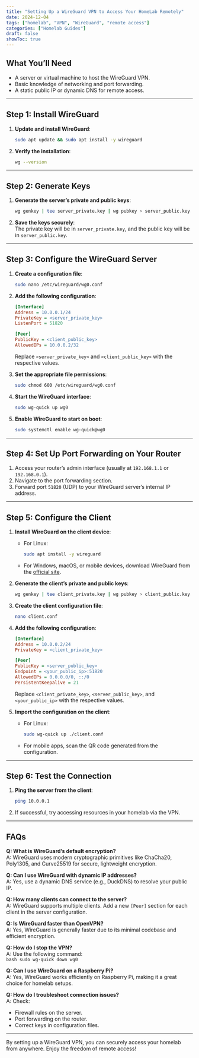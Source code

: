 ```yaml
---
title: "Setting Up a WireGuard VPN to Access Your HomeLab Remotely"
date: 2024-12-04
tags: ["homelab", "VPN", "WireGuard", "remote access"]
categories: ["Homelab Guides"]
draft: false
showToc: true
---
```


## What You’ll Need

- A server or virtual machine to host the WireGuard VPN.  
- Basic knowledge of networking and port forwarding.  
- A static public IP or dynamic DNS for remote access.  

---

## Step 1: Install WireGuard

1. **Update and install WireGuard**:  
    ````bash
    sudo apt update && sudo apt install -y wireguard
    ````

2. **Verify the installation**:  
    ````bash
    wg --version
    ````

---

## Step 2: Generate Keys

1. **Generate the server’s private and public keys**:  
    ````bash
    wg genkey | tee server_private.key | wg pubkey > server_public.key
    ````

2. **Save the keys securely**:  
   The private key will be in `server_private.key`, and the public key will be in `server_public.key`.

---

## Step 3: Configure the WireGuard Server

1. **Create a configuration file**:  
    ````bash
    sudo nano /etc/wireguard/wg0.conf
    ````

2. **Add the following configuration**:  
    ```ini
    [Interface]
    Address = 10.0.0.1/24
    PrivateKey = <server_private_key>
    ListenPort = 51820

    [Peer]
    PublicKey = <client_public_key>
    AllowedIPs = 10.0.0.2/32
    ````

   Replace `<server_private_key>` and `<client_public_key>` with the respective values.

3. **Set the appropriate file permissions**:  
    ````bash
    sudo chmod 600 /etc/wireguard/wg0.conf
    ````

4. **Start the WireGuard interface**:  
    ````bash
    sudo wg-quick up wg0
    ````

5. **Enable WireGuard to start on boot**:  
    ````bash
    sudo systemctl enable wg-quick@wg0
    ````

---

## Step 4: Set Up Port Forwarding on Your Router

1. Access your router’s admin interface (usually at `192.168.1.1` or `192.168.0.1`).  
2. Navigate to the port forwarding section.  
3. Forward port `51820` (UDP) to your WireGuard server’s internal IP address.  

---

## Step 5: Configure the Client

1. **Install WireGuard on the client device**:  
    - For Linux:  
        ````bash
        sudo apt install -y wireguard
        ````
    - For Windows, macOS, or mobile devices, download WireGuard from the [official site](https://www.wireguard.com/install/).  

2. **Generate the client’s private and public keys**:  
    ````bash
    wg genkey | tee client_private.key | wg pubkey > client_public.key
    ````

3. **Create the client configuration file**:  
    ````bash
    nano client.conf
    ````

4. **Add the following configuration**:  
    ```ini
    [Interface]
    Address = 10.0.0.2/24
    PrivateKey = <client_private_key>

    [Peer]
    PublicKey = <server_public_key>
    Endpoint = <your_public_ip>:51820
    AllowedIPs = 0.0.0.0/0, ::/0
    PersistentKeepalive = 21
    ````

   Replace `<client_private_key>`, `<server_public_key>`, and `<your_public_ip>` with the respective values.

5. **Import the configuration on the client**:  
    - For Linux:  
        ````bash
        sudo wg-quick up ./client.conf
        ````
    - For mobile apps, scan the QR code generated from the configuration.

---

## Step 6: Test the Connection

1. **Ping the server from the client**:  
    ````bash
    ping 10.0.0.1
    ````

2. If successful, try accessing resources in your homelab via the VPN.

---

## FAQs

**Q: What is WireGuard’s default encryption?**  
A: WireGuard uses modern cryptographic primitives like ChaCha20, Poly1305, and Curve25519 for secure, lightweight encryption.

**Q: Can I use WireGuard with dynamic IP addresses?**  
A: Yes, use a dynamic DNS service (e.g., DuckDNS) to resolve your public IP.

**Q: How many clients can connect to the server?**  
A: WireGuard supports multiple clients. Add a new `[Peer]` section for each client in the server configuration.

**Q: Is WireGuard faster than OpenVPN?**  
A: Yes, WireGuard is generally faster due to its minimal codebase and efficient encryption.

**Q: How do I stop the VPN?**  
A: Use the following command:  
    ````bash
    sudo wg-quick down wg0
    ````

**Q: Can I use WireGuard on a Raspberry Pi?**  
A: Yes, WireGuard works efficiently on Raspberry Pi, making it a great choice for homelab setups.

**Q: How do I troubleshoot connection issues?**  
A: Check:  
   - Firewall rules on the server.  
   - Port forwarding on the router.  
   - Correct keys in configuration files.  

---

By setting up a WireGuard VPN, you can securely access your homelab from anywhere. Enjoy the freedom of remote access!

